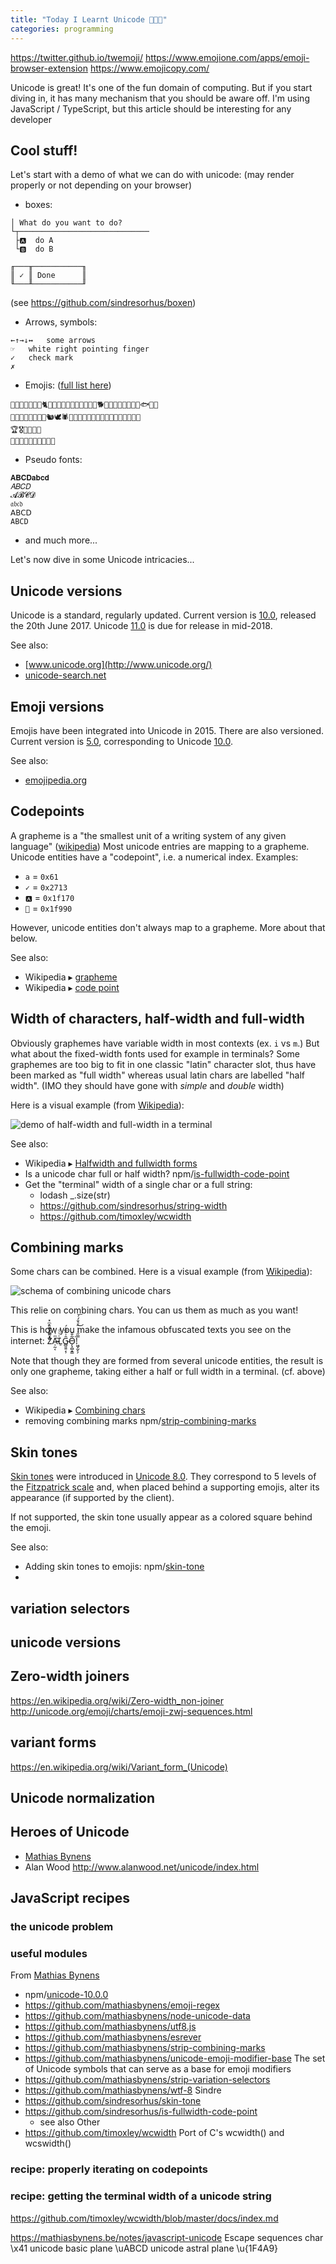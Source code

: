 ```yaml
---
title: "Today I Learnt Unicode 👨🏻‍💼"
categories: programming
---
```



https://twitter.github.io/twemoji/
https://www.emojione.com/apps/emoji-browser-extension
https://www.emojicopy.com/


Unicode is great! It's one of the fun domain of computing. But if you start diving in, it has many mechanism that you should be aware off.
I'm using JavaScript / TypeScript, but this article should be interesting for any developer

## Cool stuff!
Let's start with a demo of what we can do with unicode: (may render properly or not depending on your browser)

* boxes:

```
│ What do you want to do?
└┬─────────────────────────────
 ├🅰  do A
 └🅱  do B
 
╓───╥───────────╖
║ ✓ ║ Done      ║
╙───╨───────────╜
```
(see https://github.com/sindresorhus/boxen)

* Arrows, symbols:

```
←↑→↓↔ 	some arrows
☞ 	white right pointing finger
✓ 	check mark
✗
```

* Emojis: ([full list here](http://www.unicode.org/emoji/charts/full-emoji-list.html))

```
🐁🐂🐃🐄🐅🐆🐇🐈🐉🐊🐋🐌🐍🐎🐏🐐🐑🐒🐓🐕🐖🐗🐘🐙🐛🐜🐝🐞🐟🐠🐡
🐢🐣🐥🐩🐪🐫🐬🐺🐿🕊🕷🦀🦂🦃🦄🦅🦆🦇🦈🦉🦋🦌🦍🦎🦏🦐🦑
🏆🎖🏅🥇🥈🥉
🥚🍞🥖🍖🍗🥘🥛🍺🍷🍵
```

* Pseudo fonts:

```
𝐀𝐁𝐂𝐃𝐚𝐛𝐜𝐝
𝐴𝐵𝐶𝐷
𝓐𝓑𝓒𝓓
𝔞𝔟𝔠𝔡
𝖠𝖡𝖢𝖣
𝙰𝙱𝙲𝙳
```

* and much more...

Let's now dive in some  Unicode intricacies...


## Unicode versions

Unicode is a standard, regularly updated.
Current version is [10.0](http://unicode.org/versions/Unicode10.0.0/), released the 20th June 2017.
Unicode [11.0](http://emojipedia.org/unicode-11.0/) is due for release in mid-2018.

See also:
* [www.unicode.org](http://www.unicode.org/)
* [unicode-search.net](https://unicode-search.net/)

## Emoji versions

Emojis have been integrated into Unicode in 2015. There are also versioned.
Current version is [5.0](https://emojipedia.org/emoji-5.0/), corresponding to Unicode [10.0](http://unicode.org/versions/Unicode10.0.0/).

See also:
* [emojipedia.org](http://emojipedia.org/)


## Codepoints

A grapheme is a "the smallest unit of a writing system of any given language" ([wikipedia](https://en.wikipedia.org/wiki/Grapheme))
Most unicode entries are mapping to a grapheme.
Unicode entities have a "codepoint", i.e. a numerical index. Examples:
* `a` = `0x61`
* `✓` = `0x2713`
* `🅰` = `0x1f170`
* `🦐` = `0x1f990`

However, unicode entities don't always map to a grapheme.
More about that below.

See also:
* Wikipedia ▸ [grapheme](https://en.wikipedia.org/wiki/Grapheme)
* Wikipedia ▸ [code point](https://en.wikipedia.org/wiki/Code_point)


## Width of characters, half-width and full-width

Obviously graphemes have variable width in most contexts (ex. `i` vs `m`.)
But what about the fixed-width fonts used for example in terminals?
Some graphemes are too big to fit in one classic "latin" character slot,
thus have been marked as "full width" whereas usual latin chars are labelled "half width".
(IMO they should have gone with *simple* and *double* width)

Here is a visual example (from [Wikipedia](https://en.wikipedia.org/wiki/Halfwidth_and_fullwidth_forms)):

![demo of half-width and full-width in a terminal](https://upload.wikimedia.org/wikipedia/commons/1/14/KoreanDOSPrompt.png)

See also:
* Wikipedia ▸ [Halfwidth and fullwidth forms](https://en.wikipedia.org/wiki/Halfwidth_and_fullwidth_forms)
* Is a unicode char full or half width? npm/[is-fullwidth-code-point](https://github.com/sindresorhus/is-fullwidth-code-point)
* Get the "terminal" width of a single char or a full string:
  * lodash _.size(str)
  * https://github.com/sindresorhus/string-width
  * https://github.com/timoxley/wcwidth


## Combining marks

Some chars can be combined. Here is a visual example (from [Wikipedia](https://en.wikipedia.org/wiki/Combining_character)):

![schema of combining unicode chars](https://upload.wikimedia.org/wikipedia/commons/4/4e/U_niesk%C5%82adovaje_Unicode.svg)

This relie on combining chars. You can us them as much as you want!

This is how you make the infamous obfuscated texts you see on the internet: Z͑ͫ̓ͪ̂ͫ̽͏̴̙̤̞͉͚̯̞̠͍A̴̵̜̰͔ͫ͗͢L̠ͨͧͩ͘G̴̻͈͍͔̹̑͗̎̅͛́Ǫ̵̹̻̝̳͂̌̌͘!͖̬̰̙̗̿̋ͥͥ̂ͣ̐́́͜͞

Note that though they are formed from several unicode entities, the result is only one grapheme,
taking either a half or full width in a terminal. (cf. above)

See also:
* Wikipedia ▸ [Combining chars](https://en.wikipedia.org/wiki/Combining_character)
* removing combining marks npm/[strip-combining-marks](https://github.com/mathiasbynens/strip-combining-marks)


## Skin tones
[Skin tones](https://emojipedia.org/modifiers/) were introduced in [Unicode 8.0](https://emojipedia.org/unicode-8.0/).
They correspond to 5 levels of the [Fitzpatrick scale](https://en.wikipedia.org/wiki/Fitzpatrick_scale)
and, when placed behind a supporting emojis, alter its appearance (if supported by the client).

If not supported, the skin tone usually appear as a colored square behind the emoji.

See also:
* Adding skin tones to emojis: npm/[skin-tone](https://github.com/sindresorhus/skin-tone)
* 


## variation selectors


## unicode versions


## Zero-width joiners
https://en.wikipedia.org/wiki/Zero-width_non-joiner
http://unicode.org/emoji/charts/emoji-zwj-sequences.html

## variant forms
https://en.wikipedia.org/wiki/Variant_form_(Unicode)


## Unicode normalization

## Heroes of Unicode
* [Mathias Bynens](https://github.com/mathiasbynens)
* Alan Wood http://www.alanwood.net/unicode/index.html

## JavaScript recipes
 
### the unicode problem

### useful modules
From [Mathias Bynens](https://github.com/mathiasbynens)
* npm/[unicode-10.0.0](https://github.com/mathiasbynens/unicode-10.0.0)
* https://github.com/mathiasbynens/emoji-regex
* https://github.com/mathiasbynens/node-unicode-data
* https://github.com/mathiasbynens/utf8.js
* https://github.com/mathiasbynens/esrever
* https://github.com/mathiasbynens/strip-combining-marks
* https://github.com/mathiasbynens/unicode-emoji-modifier-base The set of Unicode symbols that can serve as a base for emoji modifiers
* https://github.com/mathiasbynens/strip-variation-selectors
* https://github.com/mathiasbynens/wtf-8
Sindre
* https://github.com/sindresorhus/skin-tone
* https://github.com/sindresorhus/is-fullwidth-code-point 
  * see also 
Other
* https://github.com/timoxley/wcwidth Port of C's wcwidth() and wcswidth()

### recipe: **properly** iterating on codepoints

### recipe: getting the terminal width of a unicode string
https://github.com/timoxley/wcwidth/blob/master/docs/index.md



https://mathiasbynens.be/notes/javascript-unicode
Escape sequences
char \x41
unicode basic plane \uABCD
unicode astral plane \u{1F4A9}

